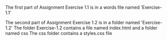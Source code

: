 The first part of Assignment Exercise 1.1 is in a words file named 'Exercise-1.1'


The second part of Assignment Exercise 1.2 is in a folder named 'Exercise-1.2'
The folder Exercise-1.2 contains a file named index.html and a folder named css
The css folder contains a styles.css file

